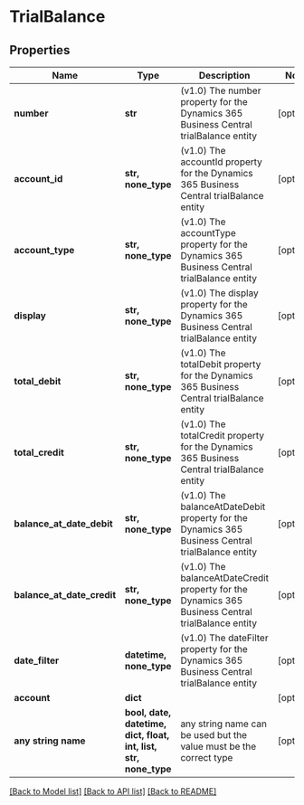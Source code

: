 # TrialBalance


## Properties
Name | Type | Description | Notes
------------ | ------------- | ------------- | -------------
**number** | **str** | (v1.0) The number property for the Dynamics 365 Business Central trialBalance entity | [optional] 
**account_id** | **str, none_type** | (v1.0) The accountId property for the Dynamics 365 Business Central trialBalance entity | [optional] 
**account_type** | **str, none_type** | (v1.0) The accountType property for the Dynamics 365 Business Central trialBalance entity | [optional] 
**display** | **str, none_type** | (v1.0) The display property for the Dynamics 365 Business Central trialBalance entity | [optional] 
**total_debit** | **str, none_type** | (v1.0) The totalDebit property for the Dynamics 365 Business Central trialBalance entity | [optional] 
**total_credit** | **str, none_type** | (v1.0) The totalCredit property for the Dynamics 365 Business Central trialBalance entity | [optional] 
**balance_at_date_debit** | **str, none_type** | (v1.0) The balanceAtDateDebit property for the Dynamics 365 Business Central trialBalance entity | [optional] 
**balance_at_date_credit** | **str, none_type** | (v1.0) The balanceAtDateCredit property for the Dynamics 365 Business Central trialBalance entity | [optional] 
**date_filter** | **datetime, none_type** | (v1.0) The dateFilter property for the Dynamics 365 Business Central trialBalance entity | [optional] 
**account** | **dict** |  | [optional] 
**any string name** | **bool, date, datetime, dict, float, int, list, str, none_type** | any string name can be used but the value must be the correct type | [optional]

[[Back to Model list]](../README.md#documentation-for-models) [[Back to API list]](../README.md#documentation-for-api-endpoints) [[Back to README]](../README.md)


